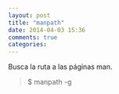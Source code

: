 ```yaml
---
layout: post
title: "manpath"
date: 2014-04-03 15:36
comments: true
categories: 
---
```

Busca la ruta a las páginas man.

>$ manpath -g

